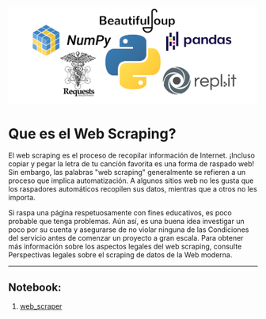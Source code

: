 ![i](https://github.com/luishernand/web_scrapping/blob/main/to6m13yv7.jpg)


# Que es el  Web Scraping?  
El web scraping es el proceso de recopilar información de Internet. ¡Incluso copiar y pegar la letra de tu canción favorita es una forma de raspado web! Sin embargo, las palabras "web scraping" generalmente se refieren a un proceso que implica automatización. A algunos sitios web no les gusta que los raspadores automáticos recopilen sus datos, mientras que a otros no les importa.  

Si raspa una página respetuosamente con fines educativos, es poco probable que tenga problemas. Aún así, es una buena idea investigar un poco por su cuenta y asegurarse de no violar ninguna de las Condiciones del servicio antes de comenzar un proyecto a gran escala. Para obtener más información sobre los aspectos legales del web scraping, consulte Perspectivas legales sobre el scraping de datos de la Web moderna. 

---  

## Notebook:  
1. [web_scraper](https://nbviewer.jupyter.org/github/luishernand/web_scrapping/blob/main/Web%20Scraping.ipynb)
